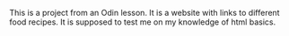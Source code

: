 This is a project from an Odin lesson. It is a website with links to different food recipes.
It is supposed to test me on my knowledge of html basics.